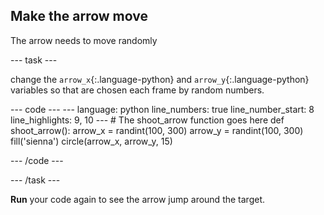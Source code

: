 <h2 class="c-project-heading--task">Make the arrow move</h2>

The arrow needs to move randomly

--- task ---

change the `arrow_x`{:.language-python} and `arrow_y`{:.language-python} variables so that are chosen each frame by random numbers.

<div class="c-project-code">
--- code ---
---
language: python
line_numbers: true
line_number_start: 8
line_highlights: 9, 10
---
# The shoot_arrow function goes here
def shoot_arrow():
    arrow_x = randint(100, 300)
    arrow_y = randint(100, 300)
    fill('sienna')
    circle(arrow_x, arrow_y, 15)

--- /code ---
</div>

--- /task ---

**Run** your code again to see the arrow jump around the target.